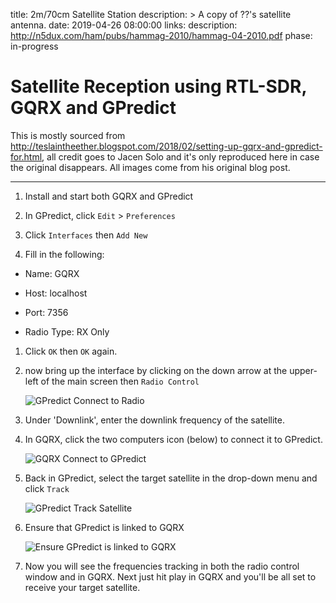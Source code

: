 title: 2m/70cm Satellite Station
description: >
    A copy of ??'s satellite antenna.
date: 2019-04-26 08:00:00
links:
    description:  http://n5dux.com/ham/pubs/hammag-2010/hammag-04-2010.pdf
phase: in-progress


# Satellite Reception using RTL-SDR, GQRX and GPredict

This is mostly sourced from http://teslaintheether.blogspot.com/2018/02/setting-up-gqrx-and-gpredict-for.html, all credit goes to Jacen Solo and it's only reproduced here in case the original disappears. All images come from his original blog post.

<hr />

1. Install and start both GQRX and GPredict

1. In GPredict, click `Edit` > `Preferences`

1. Click `Interfaces` then `Add New`

1. Fill in the following:

  + Name: GQRX

  + Host: localhost

  + Port: 7356

  + Radio Type: RX Only


1. Click `OK` then `OK` again.

1. now bring up the interface by clicking on the down arrow at the upper-left of the main screen then `Radio Control`

    ![GPredict Connect to Radio](/media/images/sat-station-1.png)

1. Under 'Downlink', enter the downlink frequency of the satellite.

1. In GQRX, click the two computers icon (below) to connect it to GPredict.

    ![GQRX Connect to GPredict](/media/images/sat-station-2.png)

1. Back in GPredict, select the target satellite in the drop-down menu and click `Track`

    ![GPredict Track Satellite](/media/images/sat-station-3.png)

1. Ensure that GPredict is linked to GQRX

    ![Ensure GPredict is linked to GQRX](/media/images/sat-station-4.png)

1. Now you will see the frequencies tracking in both the radio control window and in GQRX. Next just hit play in GQRX and you'll be all set to receive your target satellite.

